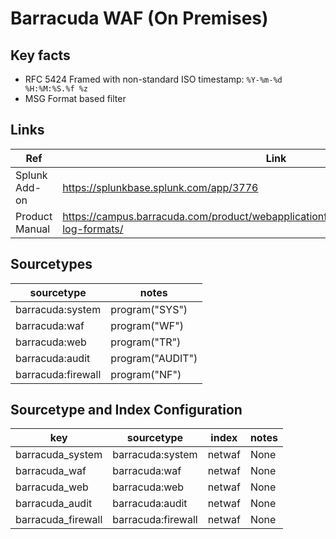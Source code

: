 # Barracuda WAF (On Premises)

## Key facts

* RFC 5424 Framed with non-standard ISO timestamp: `%Y-%m-%d %H:%M:%S.%f %z`
* MSG Format based filter


## Links

| Ref            | Link                                                                                                    |
|----------------|---------------------------------------------------------------------------------------------------------|
| Splunk Add-on  | https://splunkbase.splunk.com/app/3776                                                               |
| Product Manual | https://campus.barracuda.com/product/webapplicationfirewall/doc/92767349/exporting-log-formats/ |

## Sourcetypes

| sourcetype      | notes                                                                                                   |
|-----------------|---------------------------------------------------------------------------------------------------------|
|barracuda:system   |  program("SYS")  |
|barracuda:waf   |  program("WF")  |
|barracuda:web   |  program("TR")  |
|barracuda:audit   |  program("AUDIT")  |
|barracuda:firewall   |  program("NF")  |

## Sourcetype and Index Configuration

| key    | sourcetype     | index  | notes          |
|--------|----------------|--------|----------------|
| barracuda_system       |  barracuda:system  | netwaf  | None     |
| barracuda_waf       |  barracuda:waf  | netwaf  | None     |
| barracuda_web       |  barracuda:web  | netwaf  | None     |
| barracuda_audit       |  barracuda:audit  | netwaf  | None     |
| barracuda_firewall       |  barracuda:firewall  | netwaf  | None     |